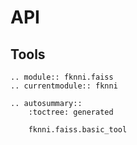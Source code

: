# API

## Tools

```{eval-rst}
.. module:: fknni.faiss
.. currentmodule:: fknni

.. autosummary::
    :toctree: generated

    fknni.faiss.basic_tool
```
